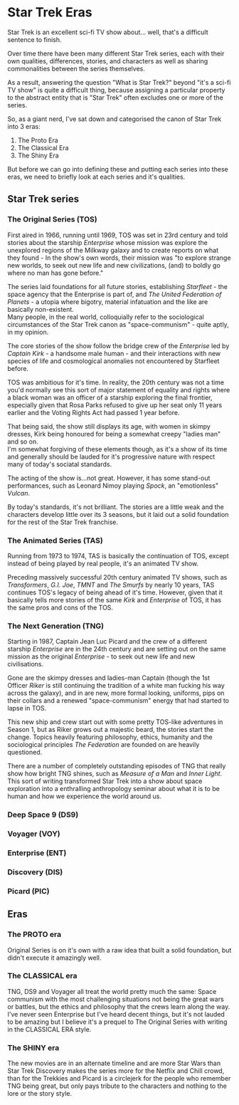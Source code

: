 # Star Trek Eras

Star Trek is an excellent sci-fi TV show about... well, that's a difficult sentence to finish.

Over time there have been many different Star Trek series, each with their own qualities, differences, stories, and characters as well as sharing commonalities between the series themselves.

As a result, answering the question "What is Star Trek?" beyond "it's a sci-fi TV show" is quite a difficult thing, because assigning a particular property to the abstract entity that is "Star Trek" often excludes one or more of the series.

So, as a giant nerd, I've sat down and categorised the canon of Star Trek into 3 eras:

1. The Proto Era
2. The Classical Era
3. The Shiny Era

But before we can go into defining these and putting each series into these eras, we need to briefly look at each series and it's qualities.

## Star Trek series

### The Original Series (TOS)

First aired in 1966, running until 1969, TOS was set in 23rd century and told stories about the starship _Enterprise_ whose mission was explore the unexplored regions of the Milkway galaxy and to create reports on what they found - In the show's own words, their mission was "to explore strange new worlds, to seek out new life and new civilizations, (and) to boldly go where no man has gone before."

The series laid foundations for all future stories, establishing _Starfleet_ - the space agency that the Enterprise is part of, and _The United Federation of Planets_ - a utopia where bigotry, material infatuation and the like are basically non-existent.  
Many people, in the real world, colloquially refer to the sociological circumstances of the Star Trek canon as "space-communism" - quite aptly, in my opinion.

The core stories of the show follow the bridge crew of the _Enterprise_ led by _Captain Kirk_ - a handsome male human - and their interactions with new species of life and cosmological anomalies not encountered by Starfleet before.

TOS was ambitious for it's time. In reality, the 20th century was not a time you'd normally see this sort of major statement of equality and rights where a black woman was an officer of a starship exploring the final frontier, especially given that Rosa Parks refused to give up her seat only 11 years earlier and the Voting Rights Act had passed 1 year before.

That being said, the show still displays its age, with women in skimpy dresses, Kirk being honoured for being a somewhat creepy "ladies man" and so on.  
I'm somewhat forgiving of these elements though, as it's a show of its time and generally should be lauded for it's progressive nature with respect many of today's sociatal standards.

The acting of the show is...not great. However, it has some stand-out performances, such as Leonard Nimoy playing _Spock_, an "emotionless" _Vulcan_.

By today's standards, it's not brilliant. The stories are a little weak and the characters develop little over its 3 seasons, but it laid out a solid foundation for the rest of the Star Trek franchise.

### The Animated Series (TAS)

Running from 1973 to 1974, TAS is basically the continuation of TOS, except instead of being played by real people, it's an animated TV show.

Preceding massively successful 20th century animated TV shows, such as _Transformers_, _G.I. Joe_, _TMNT_ and _The Smurfs_ by nearly 10 years, TAS continues TOS's legacy of being ahead of it's time. However, given that it basically tells more stories of the same _Kirk_ and _Enterprise_ of TOS, it has the same pros and cons of the TOS.

### The Next Generation (TNG)

Starting in 1987, Captain Jean Luc Picard and the crew of a different starship _Enterprise_ are in the 24th century and are setting out on the same mission as the original _Enterprise_ - to seek out new life and new civilisations.

Gone are the skimpy dresses and ladies-man Captain (though the 1st Officer _Riker_ is still continuing the tradition of a white man fucking his way across the galaxy), and in are new, more formal looking, uniforms, pips on their collars and a renewed "space-communism" energy that had started to lapse in TOS.

This new ship and crew start out with some pretty TOS-like adventures in Season 1, but as Riker grows out a majestic beard, the stories start the change. Topics heavily featuring philosophy, ethics, humanity and the sociological principles _The Federation_ are founded on are heavily questioned.

There are a number of completely outstanding episodes of TNG that really show how bright TNG shines, such as _Measure of a Man_ and _Inner Light_. This sort of writing transformed Star Trek into a show about space exploration into a enthralling anthropology seminar about what it is to be human and how we experience the world around us.

### Deep Space 9 (DS9)



### Voyager (VOY)

### Enterprise (ENT)

### Discovery (DIS)

### Picard (PIC)

## Eras

### The PROTO era

Original Series is on it's own with a raw idea that built a solid foundation, but didn't execute it amazingly well.

### The CLASSICAL era

TNG, DS9 and Voyager all treat the world pretty much the same: Space communism with the most challenging situations not being the great wars or battles, but the ethics and philosophy that the crews learn along the way.
I've never seen Enterprise but I've heard decent things, but it's not lauded to be amazing but I believe it's a prequel to The Original Series with writing in the CLASSICAL ERA style.

### The SHINY era

The new movies are in an alternate timeline and are more Star Wars than Star Trek
Discovery makes the series more for the Netflix and Chill crowd, than for the Trekkies
and Picard is a circlejerk for the people who remember TNG being great, but only pays tribute to the characters and nothing to the lore or the story style.